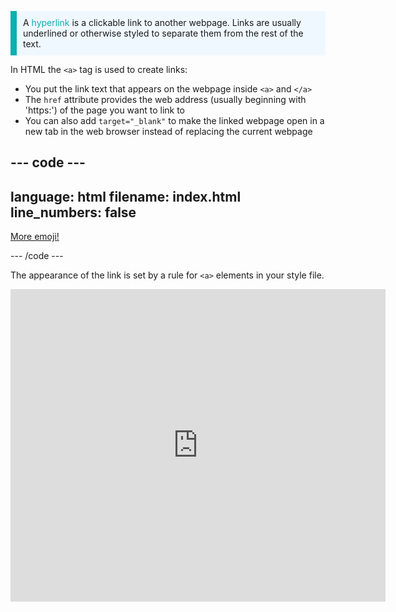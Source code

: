 <p style="border-left: solid; border-width:10px; border-color: #0faeb0; background-color: aliceblue; padding: 10px;">
A <span style="color: #0faeb0">hyperlink</span> is a clickable link to another webpage. Links are usually underlined or otherwise styled to separate them from the rest of the text. 
</p>

In HTML the `<a>` tag is used to create links: 

+ You put the link text that appears on the webpage inside `<a>` and `</a>` 
+ The `href` attribute provides the web address (usually beginning with 'https:') of the page you want to link to 
+ You can also add `target="_blank"` to make the linked webpage open in a new tab in the web browser instead of replacing the current webpage  

--- code ---
---
language: html
filename: index.html
line_numbers: false
---

<p><a href="https://rpf.io/emoji" target="_blank">More emoji!</a></p>

--- /code ---

The appearance of the link is set by a rule for `<a>` elements in your style file. 

<iframe src="https://editor.raspberrypi.org/en/embed/viewer/web-create-link" width="600" height="500" frameborder="0" marginwidth="0" marginheight="0" allowfullscreen> </iframe>

